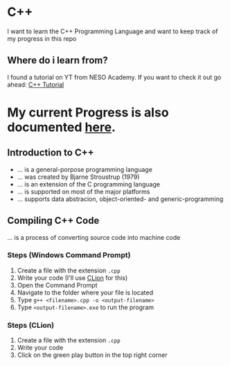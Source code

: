 # C++
I want to learn the C++ Programming Language and want to keep track of my progress in this repo

## Where do i learn from?
I found a tutorial on YT from NESO Academy. If you want to check it out go ahead: 
[C++ Tutorial](https://www.youtube.com/playlist?list=PLBlnK6fEyqRh6isJ01MBnbNpV3ZsktSyS)

# My current Progress is also documented [here](https://github.com/dpfurners/CPP/blob/master/progress.md).


## Introduction to C++
- ... is a general-porpose programming language
- ... was created by Bjarne Stroustrup (1979)
- ... is an extension of the C programming language
- ... is supported on most of the major platforms
- ... supports data abstracion, object-oriented- and generic-programming

## Compiling C++ Code
... is a process of converting source code into machine code

### Steps (Windows Command Prompt)
1. Create a file with the extension `.cpp`
2. Write your code (I'll use [CLion](https://www.jetbrains.com/clion/) for this)
3. Open the Command Prompt
4. Navigate to the folder where your file is located
5. Type `g++ <filename>.cpp -o <output-filename>`
6. Type `<output-filename>.exe` to run the program

### Steps (CLion)
1. Create a file with the extension `.cpp`
2. Write your code
3. Click on the green play button in the top right corner

